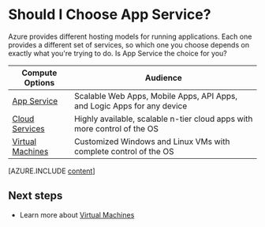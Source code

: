 <properties 
	pageTitle="Is App Service on Azure the compute option I want?" 
	description="Learn about Azure compute hosting options and how they work: App Service, Cloud Services, and Virtual Machines" 
	headerExpose="" 
	footerExpose="" 
	services="cloud-services"
	authors="cephalin" 
	documentationCenter=""
	manager="wpickett"/>

<tags 
	ms.service="multiple" 
	ms.date="06/04/2015" 
	wacn.date=""/>

# Should I Choose App Service?

Azure provides different hosting models for running applications. Each one provides a different set of services, so which one you choose depends on exactly what you're trying to do. Is App Service the choice for you?

| Compute Options    | Audience   |
| ------------------ | --------   |
| [App Service]      | Scalable Web Apps, Mobile Apps, API Apps, and Logic Apps for any device |
| [Cloud Services]   | Highly available, scalable n-tier cloud apps with more control of the OS |
| [Virtual Machines] | Customized Windows and Linux VMs with complete control of the OS |

[AZURE.INCLUDE [content](../includes/app-service-choose-me-content.md)]

## Next steps
* Learn more about [Virtual Machines](https://msdn.microsoft.com/zh-cn/library/azure/jj156143.aspx)

[App Service]: #tellmeas
[Virtual Machines]: /documentation/articles/virtual-machines-choose-me
[Cloud Services]: /documentation/articles/cloud-services-choose-me 